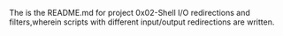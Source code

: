 The is the README.md for project 0x02-Shell I/O redirections and filters,wherein scripts with different input/output redirections are written.
